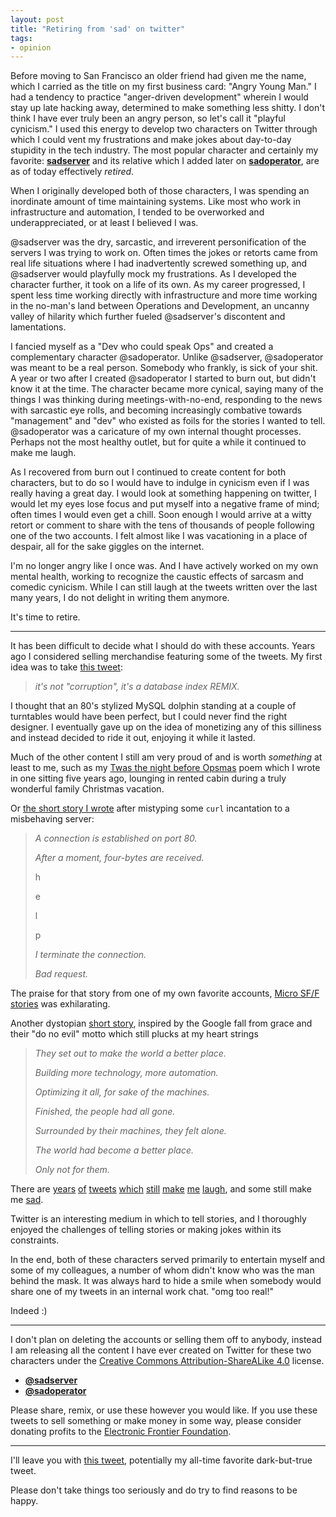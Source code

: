 ```yaml
---
layout: post
title: "Retiring from 'sad' on twitter"
tags:
- opinion
---
```


Before moving to San Francisco an older friend had given me the name, which I
carried as the title on my first business card: "Angry Young Man." I had a
tendency to practice "anger-driven development" wherein I would stay up late
hacking away, determined to make something less shitty. I don't think I have
ever truly been an angry person, so let's call it "playful cynicism." I used
this energy to develop two characters on Twitter through which I could vent my
frustrations and make jokes about day-to-day stupidity in the tech industry. The most
popular character and certainly my favorite:
[**sadserver**](https://twitter.com/sadserver) and its relative which I added
later on [**sadoperator**](https://twitter.com/sadoperator), are as of today
effectively _retired_.

When I originally developed both of those characters, I was spending an
inordinate amount of time maintaining systems. Like most who work in
infrastructure and automation, I tended to be overworked and underappreciated,
or at least I believed I was. 

@sadserver was the dry, sarcastic, and irreverent personification of the
servers I was trying to work on. Often times the jokes or retorts came from
real life situations where I had inadvertently screwed something up, and
@sadserver would playfully mock my frustrations. As I developed
the character further, it took on a life of its own. As my career progressed, I
spent less time working directly with infrastructure and more time working in
the no-man's land between Operations and Development, an uncanny valley of
hilarity which further fueled @sadserver's discontent and lamentations. 

I fancied myself as a "Dev who could speak Ops" and created a complementary
character @sadoperator. Unlike @sadserver, @sadoperator was meant to be a real
person. Somebody who frankly, is sick of your shit. A year or two after I
created @sadoperator I started to burn out, but didn't know it at the time. The
character became more cynical, saying many of the things I was thinking during
meetings-with-no-end, responding to the news with sarcastic eye rolls, and
becoming increasingly combative towards "management" and "dev" who existed as
foils for the stories I wanted to tell. @sadoperator was a caricature of my own
internal thought processes. Perhaps not the most healthy outlet, but for quite
a while it continued to make me laugh.

As I recovered from burn out I continued to create content for both characters,
but to do so I would have to indulge in cynicism even if I was really having a
great day. I would look at something happening on twitter, I would let my eyes
lose focus and put myself into a negative frame of mind; often times I would
even get a chill. Soon enough I would arrive at a witty retort or comment to
share with the tens of thousands of people following one of the two accounts. I
felt almost like I was vacationing in a place of despair, all for the sake
giggles on the internet.

I'm no longer angry like I once was. And I have actively worked on my own
mental health, working to recognize the caustic effects of sarcasm and comedic
cynicism. While I can still laugh at the tweets written over the last many
years, I do not delight in writing them anymore.

It's time to retire.

---

It has been difficult to decide what I should do with these accounts. Years ago I
considered selling merchandise featuring some of the tweets. My first idea was
to take [this tweet](https://twitter.com/sadserver/status/558022551369043968):


> _it's not "corruption", it's a database index REMIX._


I thought that an 80's stylized MySQL dolphin standing at a couple of
turntables would have been perfect, but I could never find the right designer.
I eventually gave up on the idea of monetizing any of this silliness and
instead decided to ride it out, enjoying it while it lasted.

Much of the other content I still am very proud of and is worth _something_ at
least to me, such as my [Twas the night before
Opsmas](https://gist.github.com/anonymous/8109885)
poem which I wrote in one sitting five years ago, lounging in rented cabin
during a truly wonderful family Christmas vacation.

Or [the short story I
wrote](https://twitter.com/sadserver/status/910227437983645696) after mistyping some `curl` incantation to a
misbehaving server:

> _A connection is established on port 80._
>
> _After a moment, four-bytes are received._
>
> h
>
> e
>
> l
>
> p
>
>
> _I terminate the connection._
> 
> _Bad request._


The praise for that story from one of my own favorite accounts, [Micro SF/F
stories](https://twitter.com/MicroSFF/status/910234372380479488) was
exhilarating.

Another dystopian [short
story](https://twitter.com/sadserver/status/981555646419017728), inspired by
the Google fall from grace and their "do no evil" motto which still plucks at
my heart strings


> _They set out to make the world a better place._
>
> _Building more technology, more automation._
>
> _Optimizing it all, for sake of the machines._
>
> _Finished, the people had all gone._
>
> _Surrounded by their machines, they felt alone._
>
> _The world had become a better place._
>
>
> _Only not for them._

There are [years](https://twitter.com/sadserver/status/523519779470991361)
[of](https://twitter.com/sadserver/status/174554682621042688)
[tweets](https://twitter.com/sadserver/status/1024045823384907776) [which](https://twitter.com/sadserver/status/1011652439303262208) [still](https://twitter.com/sadserver/status/598598544296050688) [make](https://twitter.com/sadserver/status/880112111279497216) [me](https://twitter.com/sadserver/status/825126193544388608) [laugh](https://twitter.com/sadserver/status/735135582997909505), and some still make me [sad](https://twitter.com/sadserver/status/727879508984877056).

Twitter is an interesting medium in which to tell stories, and I thoroughly
enjoyed the challenges of telling stories or making jokes within its
constraints.


In the end, both of these characters served primarily to entertain myself and
some of my colleagues, a number of whom didn't know who was the man behind the
mask. It was always hard to hide a smile when somebody would share one of my
tweets in an internal work chat. "omg too real!"

Indeed :)


---


I don't plan on deleting the accounts or selling them off to anybody, instead I
am releasing all the content I have ever created on Twitter for these two
characters under the [Creative Commons Attribution-ShareALike
4.0](https://creativecommons.org/licenses/by-sa/4.0/) license.


* [**@sadserver**](/files/sadserver.json)
* [**@sadoperator**](/files/sadoperator.json)


Please share, remix, or use these however you would like. If you use these
tweets to sell something or make money in some way, please consider donating
profits to the [Electronic Frontier Foundation](https://eff.org).

---

I'll leave you with [this
tweet](https://twitter.com/sadserver/status/674264875259052032), potentially my
all-time favorite dark-but-true tweet.


Please don't take things too seriously and do try to find reasons to be happy.
